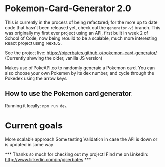 # Pokemon-Card-Generator 2.0
This is currently in the process of being refactored; for the more up to date code that hasn't been released yet, check out the `generator-v2` branch. This was originally my first ever project using an API, first built in week 2 of School of Code, now being rebuild to be a scalable, much more interesting React project using NextJS.

See the project live: https://piperbates.github.io/pokemon-card-generator/ (Currently showing the older, vanilla JS version)

Makes use of PokeAPI.co to randomly generate a Pokemon card. You can also choose your own Pokemon by its dex number, and cycle through the Pokedex using the arrow keys.

## How to use the Pokemon card generator.
Running it locally: `npm run dev`.

# Current goals
More scalable approach
Some testing
Validation in case the API is down or is updated in some way

*** Thanks so much for checking out my project! Find me on LinkedIn: http://www.linkedin.com/in/piperbates ***
